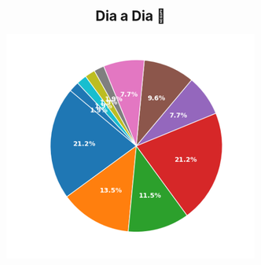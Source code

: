<h1 align="center">Dia a Dia 🔗</h1>

<div align="center">
  <img src="assets/chart.png" alt="Distribuição das Linguagens nos Repositórios GitHub" width="600">
</div>

